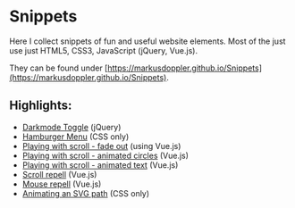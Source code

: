 # Snippets

Here I collect snippets of fun and useful website elements.
Most of the just use just HTML5, CSS3, JavaScript (jQuery, Vue.js).

They can be found under [https://markusdoppler.github.io/Snippets](https://markusdoppler.github.io/Snippets).

## Highlights:
- [Darkmode Toggle](https://markusdoppler.github.io/Snippets/components/darkmode/index.html) (jQuery)
- [Hamburger Menu](https://markusdoppler.github.io/Snippets/components/hamburger-menu/index.html) (CSS only)
- [Playing with scroll - fade out](https://markusdoppler.github.io/Snippets/scroll/scroll-object/index.html) (using Vue.js)
- [Playing with scroll - animated circles](https://markusdoppler.github.io/Snippets/scroll/scroll-play/index.html) (Vue.js)
- [Playing with scroll - animated text](https://markusdoppler.github.io/Snippets/scroll/scroll-text/index.html) (Vue.js)
- [Scroll repell](https://markusdoppler.github.io/Snippets/scroll/scroll-repell/index.html) (Vue.js)
- [Mouse repell](https://markusdoppler.github.io/Snippets/mouse/mouse-repell/index.html) (Vue.js)
- [Animating an SVG path](https://markusdoppler.github.io/Snippets/animation/svg-animation/index.html) (CSS only)
